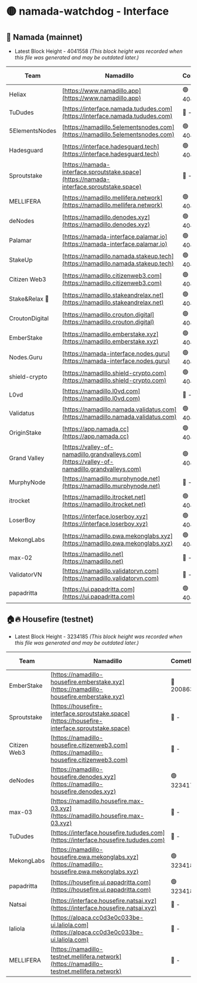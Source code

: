 # 🟡 namada-watchdog - Interface

## 🚀 Namada (mainnet)
- Latest Block Height - 4041558 *(This block height was recorded when this file was generated and may be outdated later.)*

| Team | Namadillo | CometBFT | Indexer | MASP Indexer |
|-|-|-|-|-|
| Heliax | [https://www.namadillo.app](https://www.namadillo.app) | 🟢 4041503 | 🟢 4041503 | 🟢 4041493 |
| TuDudes | [https://interface.namada.tududes.com](https://interface.namada.tududes.com) | 🔴 - | 🔴 - | 🔴 - |
| 5ElementsNodes | [https://namadillo.5elementsnodes.com](https://namadillo.5elementsnodes.com) | 🟢 4041509 | 🟢 4041509 | 🟢 4041493 |
| Hadesguard | [https://interface.hadesguard.tech](https://interface.hadesguard.tech) | 🟢 4041510 | 🔴 - | 🔴 - |
| Sproutstake | [https://namada-interface.sproutstake.space](https://namada-interface.sproutstake.space) | 🔴 - | 🔴 3738134 | 🔴 - |
| MELLIFERA | [https://namadillo.mellifera.network](https://namadillo.mellifera.network) | 🟢 4041524 | 🟢 4041524 | 🔴 3765769 |
| deNodes | [https://namadillo.denodes.xyz](https://namadillo.denodes.xyz) | 🟢 4041525 | 🟢 4041525 | 🟢 4041493 |
| Palamar | [https://namada-interface.palamar.io](https://namada-interface.palamar.io) | 🟢 4041526 | 🟢 4041526 | 🟢 4041493 |
| StakeUp | [https://namadillo.namada.stakeup.tech](https://namadillo.namada.stakeup.tech) | 🟢 4041526 | 🟢 4041526 | 🟢 4041493 |
| Citizen Web3 | [https://namadillo.citizenweb3.com](https://namadillo.citizenweb3.com) | 🟢 4041527 | 🔴 4007897 | 🔴 4007895 |
| Stake&Relax 🦥 | [https://namadillo.stakeandrelax.net](https://namadillo.stakeandrelax.net) | 🟢 4041527 | 🔴 - | 🔴 3765769 |
| CroutonDigital | [https://namadillo.crouton.digital](https://namadillo.crouton.digital) | 🟢 4041530 | 🟢 4041530 | 🟢 4041493 |
| EmberStake | [https://namadillo.emberstake.xyz](https://namadillo.emberstake.xyz) | 🟢 4041531 | 🟢 4041531 | 🟢 4041493 |
| Nodes.Guru | [https://namada-interface.nodes.guru](https://namada-interface.nodes.guru) | 🟢 4041532 | 🟢 4041531 | 🟢 4041493 |
| shield-crypto | [https://namadillo.shield-crypto.com](https://namadillo.shield-crypto.com) | 🟢 4041532 | 🔴 4040968 | 🟢 4041493 |
| L0vd | [https://namadillo.l0vd.com](https://namadillo.l0vd.com) | 🔴 - | 🔴 - | 🔴 - |
| Validatus | [https://namadillo.namada.validatus.com](https://namadillo.namada.validatus.com) | 🟢 4041535 | 🟢 4041535 | 🔴 3819812 |
| OriginStake | [https://app.namada.cc](https://app.namada.cc) | 🟢 4041536 | 🔴 - | 🔴 - |
| Grand Valley | [https://valley-of-namadillo.grandvalleys.com](https://valley-of-namadillo.grandvalleys.com) | 🟢 4041548 | 🟢 4041548 | 🟢 4041493 |
| MurphyNode | [https://namadillo.murphynode.net](https://namadillo.murphynode.net) | 🔴 - | 🔴 - | 🔴 - |
| itrocket | [https://namadillo.itrocket.net](https://namadillo.itrocket.net) | 🟢 4041550 | 🟢 4041550 | 🟢 4041493 |
| LoserBoy | [https://interface.loserboy.xyz](https://interface.loserboy.xyz) | 🟢 4041551 | 🟢 4041551 | 🟢 4041493 |
| MekongLabs | [https://namadillo.pwa.mekonglabs.xyz](https://namadillo.pwa.mekonglabs.xyz) | 🟢 4041552 | 🟢 4041552 | 🟢 4041493 |
| max-02 | [https://namadillo.net](https://namadillo.net) | 🔴 - | 🔴 - | 🔴 - |
| ValidatorVN | [https://namadillo.validatorvn.com](https://namadillo.validatorvn.com) | 🔴 - | 🔴 - | 🔴 - |
| papadritta | [https://ui.papadritta.com](https://ui.papadritta.com) | 🟢 4041558 | 🟢 4041558 | 🟢 4041557 |

## 🏠🔥 Housefire (testnet)
- Latest Block Height - 3234185 *(This block height was recorded when this file was generated and may be outdated later.)*

| Team | Namadillo | CometBFT | Indexer | MASP Indexer |
|-|-|-|-|-|
| EmberStake | [https://namadillo-housefire.emberstake.xyz](https://namadillo-housefire.emberstake.xyz) | 🔴 2008636 | 🔴 - | 🔴 - |
| Sproutstake | [https://housefire-interface.sproutstake.space](https://housefire-interface.sproutstake.space) | 🔴 - | 🔴 - | 🔴 - |
| Citizen Web3 | [https://namadillo-housefire.citizenweb3.com](https://namadillo-housefire.citizenweb3.com) | 🔴 - | 🔴 - | 🔴 - |
| deNodes | [https://namadillo-housefire.denodes.xyz](https://namadillo-housefire.denodes.xyz) | 🟢 3234174 | 🟢 3234174 | 🔴 3231566 |
| max-03 | [https://namadillo.housefire.max-03.xyz](https://namadillo.housefire.max-03.xyz) | 🔴 - | 🔴 - | 🔴 - |
| TuDudes | [https://interface.housefire.tududes.com](https://interface.housefire.tududes.com) | 🔴 - | 🔴 - | 🔴 - |
| MekongLabs | [https://namadillo-housefire.pwa.mekonglabs.xyz](https://namadillo-housefire.pwa.mekonglabs.xyz) | 🟢 3234185 | 🟢 3234185 | 🔴 3231566 |
| papadritta | [https://housefire.ui.papadritta.com](https://housefire.ui.papadritta.com) | 🟢 3234185 | 🟢 3234185 | 🟢 3234185 |
| Natsai | [https://interface.housefire.natsai.xyz](https://interface.housefire.natsai.xyz) | 🔴 - | 🔴 - | 🔴 - |
| laliola | [https://alpaca.cc0d3e0c033be-ui.laliola.com](https://alpaca.cc0d3e0c033be-ui.laliola.com) | 🔴 - | 🔴 - | 🔴 - |
| MELLIFERA | [https://namadillo-testnet.mellifera.network](https://namadillo-testnet.mellifera.network) | 🔴 - | 🔴 2778001 | 🔴 2607259 |


